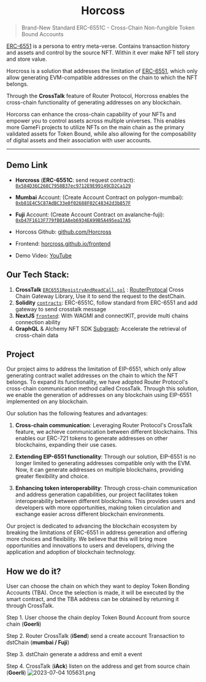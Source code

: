 <div align="center">
  <h1> Horcoss </h1>
</div>

> Brand-New Standard ERC-6551C - Cross-Chain Non-fungible Token Bound Accounts

[ERC-6551]((https://eips.ethereum.org/EIPS/eip-6551)) is a persona to entry meta-verse. Contains transaction history and assets and control by the source NFT. Within it ever make NFT tell story and store value.

Horcross is a solution that addresses the limitation of [ERC-6551](https://eips.ethereum.org/EIPS/eip-6551), which only allow generating EVM-compatible addresses on the chain to which the NFT belongs. 

Through the **CrossTalk** feature of Router Protocol, Horcross enables the cross-chain functionality of generating addresses on any blockchain. 

Horcorss can enhance the cross-chain capability of your NFTs and empower you to control assets across multiple universes. This enables more GameFi projects to utilize NFTs on the main chain as the primary validated assets for Token Bound, while also allowing for the composability of digital assets and their association with user accounts.

---
## Demo Link

- **Horcross** (**ERC-6551C**: send request contract): [`0x584D36C268C7958B37ec9712E9E99149CD2Ca129`](https://goerli.etherscan.io/address/0x584D36C268C7958B37ec9712E9E99149CD2Ca129)

- **Mumbai** Account: (Create Account Contract on polygon-mumbai): [`0xb81E4C5C87AdBC33e0f02688F02C48342d3b857F`](https://mumbai.polygonscan.com/address/0xb81E4C5C87AdBC33e0f02688F02C48342d3b857F)

- **Fuji** Account: (Create Account Contract on avalanche-fuji): [`0xb47F1613F779fB01A8eb6934EA99B5A495ea17A5`](https://testnet.snowtrace.io/address/0xb47F1613F779fB01A8eb6934EA99B5A495ea17A5)

- Horcoss Github: [github.com/Horcross](https://github.com/Horcross)

- Frontend: [horcross.github.io/frontend](https://horcross.github.io/frontend/)

- Demo Video: [YouTube]()

## Our Tech Stack:

1. **CrossTalk** [`ERC6551RegistryAndReadCall.sol`](https://github.com/Horcross/smartcontract/blob/main/contracts/ERC6551RegistryAndReadCall.sol) : [RouterProtocal](https://www.routerprotocol.com/) Cross Chain Gateway Library, Use it to send the request to the destChain.
2. **Solidity** [`contracts`]([./contracts/](https://github.com/Horcross/smartcontract)): ERC-6551C, follow standard from ERC-6551 and add gateway to send crosstalk message
3. **NextJS** [`frontend`](https://github.com/Horcross/frontend): With WAGMI and connectKIT, provide multi chains connection ability
4. **GraphQL** & Alchemy NFT SDK [Subgraph](https://github.com/Horcross/subgraph): Accelerate the retrieval of cross-chain data

## Project
Our project aims to address the limitation of EIP-6551, which only allow generating contract wallet addresses on the chain to which the NFT belongs. To expand its functionality, we have adopted Router Protocol's cross-chain communication method called CrossTalk. Through this solution, we enable the generation of addresses on any blockchain using EIP-6551 implemented on any blockchain.

Our solution has the following features and advantages:

1. **Cross-chain communication**: Leveraging Router Protocol's CrossTalk feature, we achieve communication between different blockchains. This enables our ERC-721 tokens to generate addresses on other blockchains, expanding their use cases.

1. **Extending EIP-6551 functionality**: Through our solution, EIP-6551 is no longer limited to generating addresses compatible only with the EVM. Now, it can generate addresses on multiple blockchains, providing greater flexibility and choice.

1. **Enhancing token interoperability**: Through cross-chain communication and address generation capabilities, our project facilitates token interoperability between different blockchains. This provides users and developers with more opportunities, making token circulation and exchange easier across different blockchain environments.

Our project is dedicated to advancing the blockchain ecosystem by breaking the limitations of ERC-6551 in address generation and offering more choices and flexibility. We believe that this will bring more opportunities and innovations to users and developers, driving the application and adoption of blockchain technology.

## How we do it?
User can choose the chain on which they want to deploy Token Bonding Accounts (TBA). Once the selection is made, it will be executed by the smart contract, and the TBA address can be obtained by returning it through CrossTalk.

Step 1. User choose the chain deploy Token Bound Account from source chain (**Goerli**)

Step 2. Router CrossTalk (**iSend**) send a create account Transaction to dstChain (**mumbai / Fuji**)

Step 3. dstChain generate a address and emit a event

Step 4. CrossTalk (**iAck**) listen on the address and get from source chain (**Goerli**)
![2023-07-04 105631.png](https://cdn.dorahacks.io/static/files/1891ed6d47779d40b87b26d47748ad1c.png)